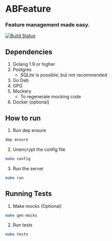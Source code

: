 # ABFeature
### Feature management made easy.

[![Build Status](https://travis-ci.org/TerrenceHo/ABFeature.svg?branch=master "Travis CI
status")](https://travis-ci.org/TerrenceHo/ABFeature)

## Dependencies
1. Golang 1.9 or higher
2. Postgres
    - SQLite is possible, but not recommended
3. Go Deb
4. GPG
5. Mockery
    - To regenerate mocking code
6. Docker (optional)

## How to run

1. Run dep ensure
```bash
dep ensure
```

2. Unencrypt the config file
```bash
make config
```

3. Run the server
```bash
make run
```
## Running Tests
1. Make mocks (Optional)
```bash
make gen-mocks
```

2. Run tests
```bash
make tests
```
